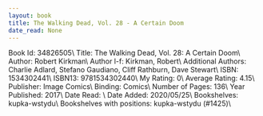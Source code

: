 ```yaml
---
layout: book
title: The Walking Dead, Vol. 28 - A Certain Doom
date_read: None
---
```


Book Id: 34826505\ 
Title: The Walking Dead, Vol. 28: A Certain Doom\ 
Author: Robert Kirkman\ 
Author l-f: Kirkman, Robert\ 
Additional Authors: Charlie Adlard, Stefano Gaudiano, Cliff Rathburn, Dave    Stewart\ 
ISBN: 1534302441\ 
ISBN13: 9781534302440\ 
My Rating: 0\ 
Average Rating: 4.15\ 
Publisher: Image Comics\ 
Binding: Comics\ 
Number of Pages: 136\ 
Year Published: 2017\ 
Date Read: \ 
Date Added: 2020/05/25\ 
Bookshelves: kupka-wstydu\ 
Bookshelves with positions: kupka-wstydu (#1425)\ 

